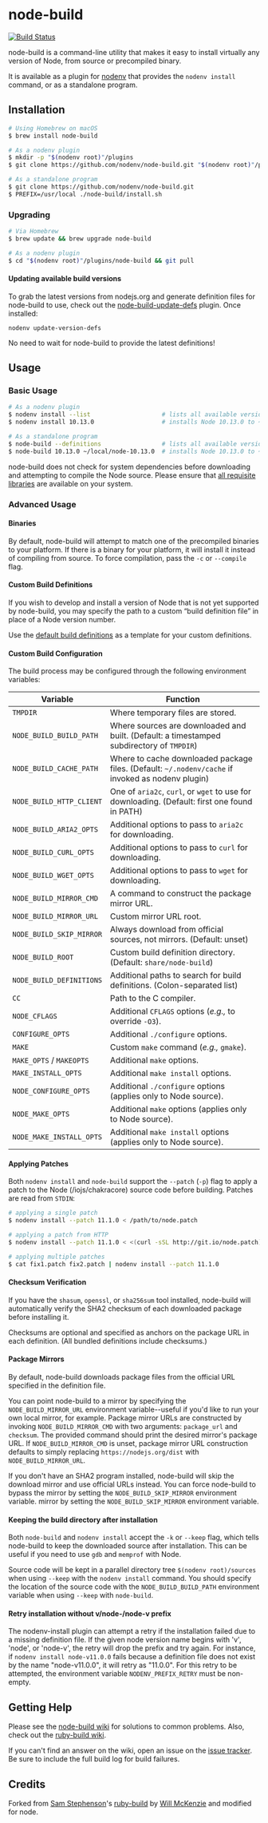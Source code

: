 # node-build

[![Build Status][build-status-img]][build-status]

node-build is a command-line utility that makes it easy to install virtually any
version of Node, from source or precompiled binary.

It is available as a plugin for [nodenv][] that
provides the `nodenv install` command, or as a standalone program.

<!-- toc -->

## Installation

```sh
# Using Homebrew on macOS
$ brew install node-build

# As a nodenv plugin
$ mkdir -p "$(nodenv root)"/plugins
$ git clone https://github.com/nodenv/node-build.git "$(nodenv root)"/plugins/node-build

# As a standalone program
$ git clone https://github.com/nodenv/node-build.git
$ PREFIX=/usr/local ./node-build/install.sh
```

### Upgrading

```sh
# Via Homebrew
$ brew update && brew upgrade node-build

# As a nodenv plugin
$ cd "$(nodenv root)"/plugins/node-build && git pull
```

#### Updating available build versions

To grab the latest versions from nodejs.org and generate definition files for
node-build to use, check out the [node-build-update-defs][] plugin.
Once installed:

``` shell
nodenv update-version-defs
```

No need to wait for node-build to provide the latest definitions!

## Usage

### Basic Usage

```sh
# As a nodenv plugin
$ nodenv install --list                    # lists all available versions of Node
$ nodenv install 10.13.0                   # installs Node 10.13.0 to ~/.nodenv/versions

# As a standalone program
$ node-build --definitions                 # lists all available versions of Node
$ node-build 10.13.0 ~/local/node-10.13.0  # installs Node 10.13.0 to ~/local/node-10.13.0
```

node-build does not check for system dependencies before downloading and
attempting to compile the Node source. Please ensure that [all requisite
libraries][build-env] are available on your system.

### Advanced Usage

#### Binaries

By default, node-build will attempt to match one of the precompiled binaries
to your platform. If there is a binary for your platform, it will install it
instead of compiling from source. To force compilation, pass the `-c` or
`--compile` flag.

#### Custom Build Definitions

If you wish to develop and install a version of Node that is not yet supported
by node-build, you may specify the path to a custom “build definition file” in
place of a Node version number.

Use the [default build definitions][definitions] as a template for your custom
definitions.

#### Custom Build Configuration

The build process may be configured through the following environment variables:

| Variable                 | Function                                                                                           |
| ------------------------ | -------------------------------------------------------------------------------------------------- |
| `TMPDIR`                 | Where temporary files are stored.                                                                  |
| `NODE_BUILD_BUILD_PATH`  | Where sources are downloaded and built. (Default: a timestamped subdirectory of `TMPDIR`)          |
| `NODE_BUILD_CACHE_PATH`  | Where to cache downloaded package files. (Default: `~/.nodenv/cache` if invoked as nodenv plugin)  |
| `NODE_BUILD_HTTP_CLIENT` | One of `aria2c`, `curl`, or `wget` to use for downloading. (Default: first one found in PATH)      |
| `NODE_BUILD_ARIA2_OPTS`  | Additional options to pass to `aria2c` for downloading.                                            |
| `NODE_BUILD_CURL_OPTS`   | Additional options to pass to `curl` for downloading.                                              |
| `NODE_BUILD_WGET_OPTS`   | Additional options to pass to `wget` for downloading.                                              |
| `NODE_BUILD_MIRROR_CMD`  | A command to construct the package mirror URL.                                                     |
| `NODE_BUILD_MIRROR_URL`  | Custom mirror URL root.                                                                            |
| `NODE_BUILD_SKIP_MIRROR` | Always download from official sources, not mirrors. (Default: unset)                               |
| `NODE_BUILD_ROOT`        | Custom build definition directory. (Default: `share/node-build`)                                   |
| `NODE_BUILD_DEFINITIONS` | Additional paths to search for build definitions. (Colon-separated list)                           |
| `CC`                     | Path to the C compiler.                                                                            |
| `NODE_CFLAGS`            | Additional `CFLAGS` options (_e.g.,_ to override `-O3`).                                           |
| `CONFIGURE_OPTS`         | Additional `./configure` options.                                                                  |
| `MAKE`                   | Custom `make` command (_e.g.,_ `gmake`).                                                           |
| `MAKE_OPTS` / `MAKEOPTS` | Additional `make` options.                                                                         |
| `MAKE_INSTALL_OPTS`      | Additional `make install` options.                                                                 |
| `NODE_CONFIGURE_OPTS`    | Additional `./configure` options (applies only to Node source).                                    |
| `NODE_MAKE_OPTS`         | Additional `make` options (applies only to Node source).                                           |
| `NODE_MAKE_INSTALL_OPTS` | Additional `make install` options (applies only to Node source).                                   |

#### Applying Patches

Both `nodenv install` and `node-build` support the `--patch` (`-p`) flag to apply
a patch to the Node (/iojs/chakracore) source code before building.
Patches are read from `STDIN`:

```sh
# applying a single patch
$ nodenv install --patch 11.1.0 < /path/to/node.patch

# applying a patch from HTTP
$ nodenv install --patch 11.1.0 < <(curl -sSL http://git.io/node.patch)

# applying multiple patches
$ cat fix1.patch fix2.patch | nodenv install --patch 11.1.0
```

#### Checksum Verification

If you have the `shasum`, `openssl`, or `sha256sum` tool installed, node-build will
automatically verify the SHA2 checksum of each downloaded package before
installing it.

Checksums are optional and specified as anchors on the package URL in each
definition. (All bundled definitions include checksums.)

#### Package Mirrors

By default, node-build downloads package files from the official
URL specified in the definition file.

You can point node-build to a mirror by specifying the
`NODE_BUILD_MIRROR_URL` environment variable--useful if you'd like to run your
own local mirror, for example. Package mirror URLs are constructed by invoking
`NODE_BUILD_MIRROR_CMD` with two arguments: `package_url` and `checksum`. The
provided command should print the desired mirror's package URL. If
`NODE_BUILD_MIRROR_CMD` is unset, package mirror URL construction defaults to
simply replacing `https://nodejs.org/dist` with `NODE_BUILD_MIRROR_URL`.

If you don't have an SHA2 program installed, node-build will skip the download
mirror and use official URLs instead. You can force node-build to bypass the
mirror by setting the `NODE_BUILD_SKIP_MIRROR` environment variable.
mirror by setting the `NODE_BUILD_SKIP_MIRROR` environment variable.


#### Keeping the build directory after installation

Both `node-build` and `nodenv install` accept the `-k` or `--keep` flag, which
tells node-build to keep the downloaded source after installation. This can be
useful if you need to use `gdb` and `memprof` with Node.

Source code will be kept in a parallel directory tree `$(nodenv root)/sources`
when using `--keep` with the `nodenv install` command. You should specify the
location of the source code with the `NODE_BUILD_BUILD_PATH` environment
variable when using `--keep` with `node-build`.

#### Retry installation without v/node-/node-v prefix

The nodenv-install plugin can attempt a retry if the installation failed due
to a missing definition file. If the given node version name begins with
'v', 'node', or 'node-v', the retry will drop the prefix and try again. For
instance, if `nodenv install node-v11.0.0` fails because a definition file
does not exist by the name "node-v11.0.0", it will retry as "11.0.0".
For this retry to be attempted, the environment variable `NODENV_PREFIX_RETRY`
must be non-empty.

## Getting Help

Please see the [node-build wiki][wiki] for solutions to common problems.
Also, check out the [ruby-build wiki][].

If you can't find an answer on the wiki, open an issue on the [issue tracker][].
Be sure to include the full build log for build failures.

## Credits

Forked from [Sam Stephenson][]'s [ruby-build][] by [Will McKenzie][]
and modified for node.

[nodenv]: https://github.com/nodenv/nodenv
[ruby-build]: https://github.com/rbenv/ruby-build
[definitions]: https://github.com/nodenv/node-build/tree/master/share/node-build
[wiki]: https://github.com/nodenv/node-build/wiki
[ruby-build wiki]: https://github.com/rbenv/ruby-build/wiki
[build-env]: https://github.com/rbenv/ruby-build/wiki#suggested-build-environment
[issue tracker]: https://github.com/nodenv/node-build/issues
[node-build-update-defs]: https://github.com/nodenv/node-build-update-defs
[build-status]: https://travis-ci.org/nodenv/node-build
[build-status-img]: https://travis-ci.org/nodenv/node-build.svg?branch=master
[Sam Stephenson]: https://github.com/sstephenson
[Will McKenzie]: https://github.com/oinutter

